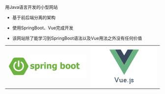 用Java语言开发的小型网站

+ 基于前后端分离的架构
+ 使用SpringBoot、Vue完成开发

+ 该网站除了能学习到SpringBoot语法以及Vue用法之外没有任何价值

<table>
<tbody>
<tr>
<td>
 <img src="resource/sb.png" style="zoom:70%;" />
</td>
<td>
  <img src="resource/vue.jpg" style="zoom:50%;" />
</td>
</tr>
</tbody>
</table>
